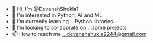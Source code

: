- 👋 Hi, I’m @DevanshShukla1
- 👀 I’m interested in Python, AI and ML
- 🌱 I’m currently learning ...Python libraries
- 💞️ I’m looking to collaborate on ...some projects
- 📫 How to reach me ...devanshshukla2244@gmail.com

<!---
DevanshShukla1/DevanshShukla1 is a ✨ special ✨ repository because its `README.md` (this file) appears on your GitHub profile.
You can click the Preview link to take a look at your changes.
--->
